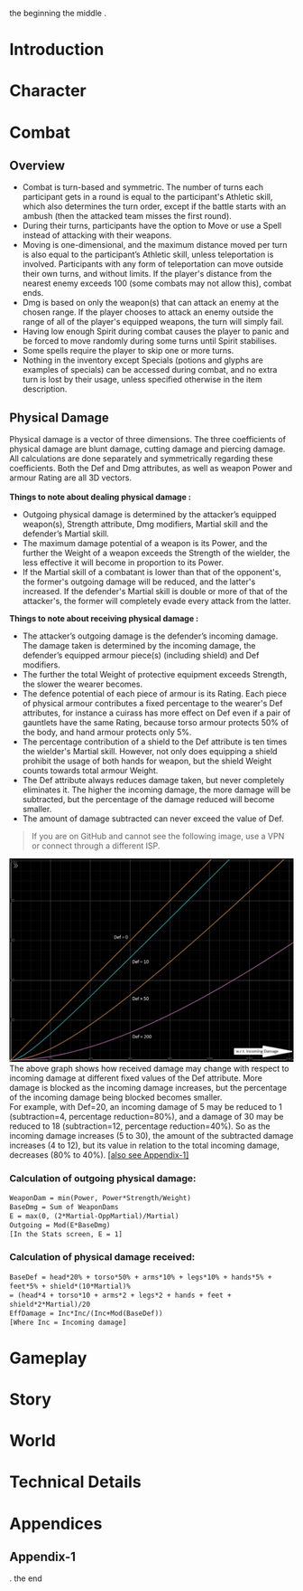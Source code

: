 ﻿
the beginning
the middle
.
# Introduction
# Character
# Combat
## Overview
- Combat is turn-based and symmetric. The number of turns each participant gets in a round is equal to the participant's Athletic skill, which also determines the turn order, except if the battle starts with an ambush (then the attacked team misses the first round).
- During their turns, participants have the option to Move or use a Spell instead of attacking with their weapons.
- Moving is one-dimensional, and the maximum distance moved per turn is also equal to the participant’s Athletic skill, unless teleportation is involved. Participants with any form of teleportation can move outside their own turns, and without limits. If the player's distance from the nearest enemy exceeds 100 (some combats may not allow this), combat ends.
- Dmg is based on only the weapon(s) that can attack an enemy at the chosen range. If the player chooses to attack an enemy outside the range of all of the player's equipped weapons, the turn will simply fail.
- Having low enough Spirit during combat causes the player to panic and be forced to move randomly during some turns until Spirit stabilises.
- Some spells require the player to skip one or more turns.
- Nothing in the inventory except Specials (potions and glyphs are examples of specials) can be accessed during combat, and no extra turn is lost by their usage, unless specified otherwise in the item description.

## Physical Damage
Physical damage is a vector of three dimensions. The three coefficients of physical damage are blunt damage, cutting damage and piercing damage. All calculations are done separately and symmetrically regarding these coefficients. Both the Def and Dmg attributes, as well as weapon Power and armour Rating are all 3D vectors. \
 \
**Things to note about dealing physical damage :**
- Outgoing physical damage is determined by the attacker’s equipped weapon(s), Strength attribute, Dmg modifiers, Martial skill and the defender’s Martial skill.
- The maximum damage potential of a weapon is its Power, and the further the Weight of a weapon exceeds the Strength of the wielder, the less effective it will become in proportion to its Power.
- If the Martial skill of a combatant is lower than that of the opponent's, the former's outgoing damage will be reduced, and the latter's increased. If the defender's Martial skill is double or more of that of the attacker's, the former will completely evade every attack from the latter.

**Things to note about receiving physical damage :**
- The attacker’s outgoing damage is the defender’s incoming damage. The damage taken is determined by the incoming damage, the defender’s equipped armour piece(s) (including shield) and Def modifiers.
- The further the total Weight of protective equipment exceeds Strength, the slower the wearer becomes.
- The defence potential of each piece of armour is its Rating. Each piece of physical armour contributes a fixed percentage to the wearer's Def attributes, for instance a cuirass has more effect on Def even if a pair of gauntlets have the same Rating, because torso armour protects 50% of the body, and hand armour protects only 5%.
- The percentage contribution of a shield to the Def attribute is ten times the wielder's Martial skill. However, not only does equipping a shield prohibit the usage of both hands for weapon, but the shield Weight counts towards total armour Weight.
- The Def attribute always reduces damage taken, but never completely eliminates it. The higher the incoming damage, the more damage will be subtracted, but the percentage of the damage reduced will become smaller.
- The amount of damage subtracted can never exceed the value of Def.

> If you are on GitHub and cannot see the following image, use a VPN or connect through a different ISP.

![Graph: Damage taken with respect to incoming damage, at constant Def values.](Handbook_files/wrtinc-def-10-50-200.png)
The above graph shows how received damage may change with respect to incoming damage at different fixed values of the Def attribute. More damage is blocked as the incoming damage increases, but the percentage of the incoming damage being blocked becomes smaller. \
For example, with Def=20, an incoming damage of 5 may be reduced to 1 (subtraction=4, percentage reduction=80%), and a damage of 30 may be reduced to 18 (subtraction=12, percentage reduction=40%). So as the incoming damage increases (5 to 30), the amount of the subtracted damage increases (4 to 12), but its value in relation to the total incoming damage, decreases (80% to 40%). [[also see Appendix-1]](#appendix-1)

### Calculation of outgoing physical damage:
```
WeaponDam = min(Power, Power*Strength/Weight)
BaseDmg = Sum of WeaponDams
E = max(0, (2*Martial-OppMartial)/Martial)
Outgoing = Mod(E*BaseDmg)
[In the Stats screen, E = 1]
```
### Calculation of physical damage received:
```
BaseDef = head*20% + torso*50% + arms*10% + legs*10% + hands*5% + feet*5% + shield*(10*Martial)%
= (head*4 + torso*10 + arms*2 + legs*2 + hands + feet + shield*2*Martial)/20
EffDamage = Inc*Inc/(Inc+Mod(BaseDef))
[Where Inc = Incoming damage]
```
# Gameplay
# Story
# World
# Technical Details
# Appendices
## Appendix-1
.
the end

